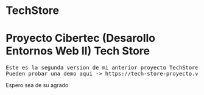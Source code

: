 # TechStore
<h1>Proyecto Cibertec (Desarollo Entornos Web II) Tech Store</h1>
<pre>
Este es la segunda version de mi anterior proyecto TechStore hecho con HTML,TailwindCss y mas codigo JavaScript.
Pueden probar una demo aqui -> https://tech-store-proyecto.vercel.app/ ^-^
</pre>

Espero sea de su agrado
